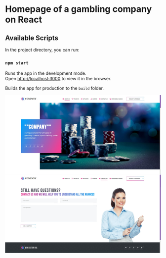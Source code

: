 # Homepage of a gambling company on React

## Available Scripts

In the project directory, you can run:

### `npm start`

Runs the app in the development mode.\
Open [http://localhost:3000](http://localhost:3000) to view it in the browser.

Builds the app for production to the `build` folder.

![alt text](/docs/images/main-screen.jpg?raw=true)
![alt text](/docs/images/second-screen.jpg?raw=true)